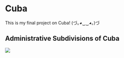 # Cuba

This is my final project on Cuba! (づ｡◕‿‿◕｡)づ

## Administrative Subdivisions of Cuba

![](adms)
